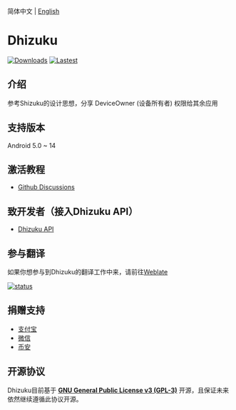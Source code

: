 简体中文 | [English](README.md)

# Dhizuku

[![Downloads](https://img.shields.io/github/downloads/iamr0s/Dhizuku/total?label=Downloads)](https://github.com/iamr0s/Dhizuku/releases)
[![Lastest](https://img.shields.io/github/v/release/iamr0s/Dhizuku?label=Lastest)](https://github.com/iamr0s/Dhizuku/releases/latest)

## 介绍

参考Shizuku的设计思想，分享 DeviceOwner (设备所有者) 权限给其余应用

## 支持版本

Android 5.0 ~ 14

## 激活教程

- [Github Discussions](https://github.com/iamr0s/Dhizuku/discussions/16)

## 致开发者（接入Dhizuku API）

- [Dhizuku API](https://github.com/iamr0s/Dhizuku-API.git)

## 参与翻译

如果你想参与到Dhizuku的翻译工作中来，请前往[Weblate](https://hosted.weblate.org/engage/dhizuku/)

[![status](https://hosted.weblate.org/widgets/dhizuku/-/multi-auto.svg)](https://hosted.weblate.org/engage/dhizuku/)

## 捐赠支持

- [支付宝](https://qr.alipay.com/fkx18580lfpydiop04dze47)
- [微信](https://missuo.ru/file/fee5df1381671c996b127.png)
- [币安](https://missuo.ru/file/28368c28d4ff28d59ed4b.jpg)

## 开源协议

Dhizuku目前基于 [**GNU General Public License v3 (GPL-3)**](http://www.gnu.org/copyleft/gpl.html) 开源，且保证未来依然继续遵循此协议开源。

